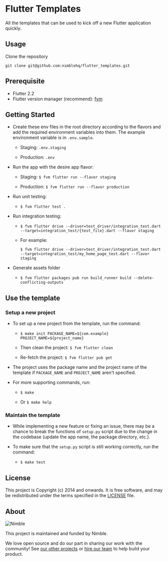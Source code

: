 # Flutter Templates

All the templates that can be used to kick off a new Flutter application quickly.

## Usage

Clone the repository

`git clone git@github.com:nimblehq/flutter_templates.git`

## Prerequisite
- Flutter 2.2
- Flutter version manager (recommend): [fvm](https://fvm.app/)

## Getting Started

- Create these env files in the root directory according to the flavors and add the required environment variables into them. The example environment variable is in `.env.sample`.

  - Staging: `.env.staging`

  - Production: `.env`

- Run the app with the desire app flavor:

  - Staging: `$ fvm flutter run --flavor staging`

  - Production: `$ fvm flutter run --flavor production`

- Run unit testing:

  - `$ fvm flutter test .`

- Run integration testing:

  - `$ fvm flutter drive --driver=test_driver/integration_test.dart --target=integration_test/{test_file}.dart --flavor staging`

  - For example:

    `$ fvm flutter drive --driver=test_driver/integration_test.dart --target=integration_test/my_home_page_test.dart --flavor staging`

- Generate assets folder
  
  - `$ fvm flutter packages pub run build_runner build --delete-conflicting-outputs`

## Use the template

### Setup a new project

- To set up a new project from the template, run the command:

  - `$ make init PACKAGE_NAME=${com.example} PROJECT_NAME=${project_name}`

  - Then clean the project: `$ fvm flutter clean`

  - Re-fetch the project: `$ fvm flutter pub get`

- The project uses the package name and the project name of the template if `PACKAGE_NAME` and `PROJECT_NAME` aren't specified.

- For more supporting commands, run:

  - `$ make`

  - Or `$ make help`

### Maintain the template

- While implementing a new feature or fixing an issue, there may be a chance to break the functions of `setup.py` script due to the change in the codebase (update the app name, the package directory, etc.).

- To make sure that the `setup.py` script is still working correctly, run the command:

  - `$ make test`

## License

This project is Copyright (c) 2014 and onwards. It is free software,
and may be redistributed under the terms specified in the [LICENSE] file.

[LICENSE]: /LICENSE

## About

![Nimble](https://assets.nimblehq.co/logo/dark/logo-dark-text-160.png)

This project is maintained and funded by Nimble.

We love open source and do our part in sharing our work with the community!
See [our other projects][community] or [hire our team][hire] to help build your product.

[community]: https://github.com/nimblehq
[hire]: https://nimblehq.co/
